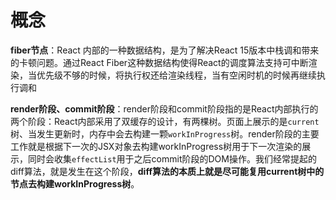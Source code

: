# 概念
**fiber节点**：React 内部的一种数据结构，是为了解决React 15版本中栈调和带来的卡顿问题。通过React Fiber这种数据结构使得React的调度算法支持可中断渲染，当优先级不够的时候，将执行权还给渲染线程，当有空闲时机的时候再继续执行调和

**render阶段、commit阶段**：render阶段和commit阶段指的是React内部执行的两个阶段：React内部采用了双缓存的设计，有两棵树。页面上展示的是`current`树、当发生更新时，内存中会去构建一颗`workInProgress`树。render阶段的主要工作就是根据下一次的JSX对象去构建workInProgress树用于下一次渲染的展示，同时会收集`effectList`用于之后commit阶段的DOM操作。我们经常提起的diff算法，就是发生在这个阶段，**diff算法的本质上就是尽可能复用current树中的节点去构建workInProgress树**。


